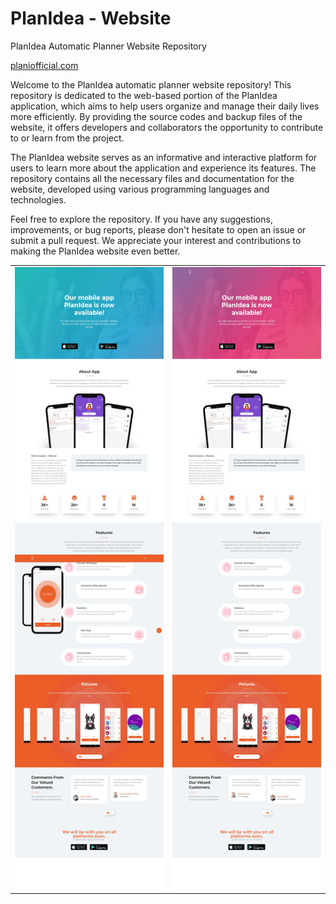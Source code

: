 # PlanIdea - Website

PlanIdea Automatic Planner Website Repository

[planiofficial.com](https://planiofficial.com/)

Welcome to the PlanIdea automatic planner website repository! This repository is dedicated to the web-based portion of the PlanIdea application, which aims to help users organize and manage their daily lives more efficiently. By providing the source codes and backup files of the website, it offers developers and collaborators the opportunity to contribute to or learn from the project.

The PlanIdea website serves as an informative and interactive platform for users to learn more about the application and experience its features. The repository contains all the necessary files and documentation for the website, developed using various programming languages and technologies.

Feel free to explore the repository. If you have any suggestions, improvements, or bug reports, please don't hesitate to open an issue or submit a pull request. We appreciate your interest and contributions to making the PlanIdea website even better.

<table>
  <tr>
    <td>
      <img src="https://raw.githubusercontent.com/EngincanCicek/PlanIdea-Website/main/Site%20SS/ssdown.jpeg" width="250" height="996" alt="a1">
    </td>
    <td>
      <img src="https://raw.githubusercontent.com/EngincanCicek/PlanIdea-Website/main/Site%20SS/ssup.jpeg" width="250" height="996" alt="a2">
    </td>
  </tr>
</table>
